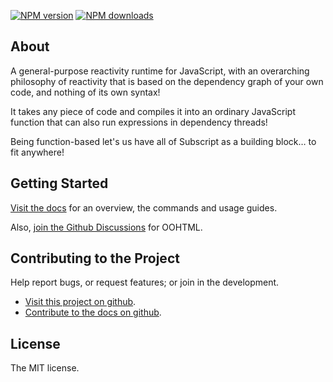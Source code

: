 
<!-- BADGES/ -->

<span class="badge-npmversion"><a href="https://npmjs.org/package/@webqit/subscript" title="View this project on NPM"><img src="https://img.shields.io/npm/v/@webqit/subscript.svg" alt="NPM version" /></a></span> <span class="badge-npmdownloads"><a href="https://npmjs.org/package/@webqit/subscript" title="View this project on NPM"><img src="https://img.shields.io/npm/dm/@webqit/subscript.svg" alt="NPM downloads" /></a></span>

<!-- /BADGES -->

## About

A general-purpose reactivity runtime for JavaScript, with an overarching philosophy of reactivity that is based on the dependency graph of your own code, and nothing of its own syntax!

It takes any piece of code and compiles it into an ordinary JavaScript function that can also run expressions in dependency threads!

Being function-based let's us have all of Subscript as a building block… to fit anywhere!

## Getting Started

[Visit the docs](docs) for an overview, the commands and usage guides.

<html-import data-id="quickstart" template="@layout/quickstart"></html-import>

Also, [join the Github Discussions](https://github.com/webqit/subscript/discussions) for OOHTML.

## Contributing to the Project

Help report bugs, or request features; or join in the development.

+ [Visit this project on github](https://github.com/webqit/subscript).
+ [Contribute to the docs on github](https://github.com/webqit/webqit-tooling.docs/edit/master/subscript/docs).

## License

The MIT license.
